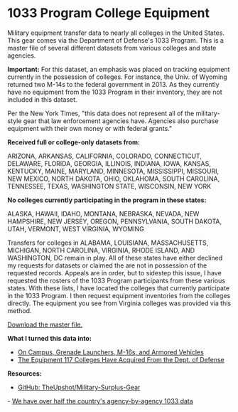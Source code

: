 1033 Program College Equipment
==============================
Military equipment transfer data to nearly all colleges in the United States. This gear comes via the Department of Defense's 1033 Program. This is a master file of several different datasets from various colleges and state agencies.

<b>Important:</b> For this dataset, an emphasis was placed on tracking equipment currently in the possession of colleges. For instance, the Univ. of Wyoming returned two M-14s to the federal government in 2013. As they currently have no equipment from the 1033 Program in their inventory, they are not included in this dataset.

Per the New York Times, "this data does not represent all of the military-style gear that law enforcement agencies have. Agencies also purchase equipment with their own money or with federal grants."

<b>Received full or college-only datasets from:</b>

ARIZONA, ARKANSAS, CALIFORNIA, COLORADO, CONNECTICUT, DELAWARE, FLORIDA, GEORGIA, ILLINOIS, INDIANA, IOWA, KANSAS, KENTUCKY, MAINE, MARYLAND, MINNESOTA, MISSISSIPPI, MISSOURI, NEW MEXICO, NORTH DAKOTA, OHIO, OKLAHOMA, SOUTH CAROLINA, TENNESSEE, TEXAS, WASHINGTON STATE, WISCONSIN, NEW YORK

<b>No colleges currently participating in the program in these states:</b>

ALASKA, HAWAII, IDAHO, MONTANA, NEBRASKA, NEVADA, NEW HAMPSHIRE, NEW JERSEY, OREGON, PENNSYLVANIA, SOUTH DAKOTA, UTAH, VERMONT, WEST VIRGINIA, WYOMING

Transfers for colleges in ALABAMA, LOUISIANA, MASSACHUSETTS, MICHIGAN, NORTH CAROLINA, VIRGINIA, RHODE ISLAND, AND WASHINGTON, DC remain in play. All of these states have either declined my requests for datasets or claimed the are not in possession of the requested records. Appeals are in order, but to sidestep this issue, I have requested the rosters of the 1033 Program participants from these various states. With these lists, I have located the colleges that currently participate in the 1033 Program. I then request equipment inventories from the colleges directly. The equipment you see from Virginia colleges was provided via this method.

<a target="_blank" href="https://github.com/danbauman77/1033-Program-Equipment-Colleges/blob/master/data-1033%20Program%209-25-14.csv">Download the master file.</a>

<b>What I turned this data into:</b>
- <a target="_blank" href="http://chronicle.com/article/On-Campus-Grenade-Launchers/148749/">On Campus, Grenade Launchers, M-16s, and Armored Vehicles</a>
- <a target="_blank" href="http://chronicle.com/article/Table-The-Equipment-117/148753/">The Equipment 117 Colleges Have Acquired From the Dept. of Defense</a>

<b>Resources:</b>
- <a target="_blank" href="https://github.com/TheUpshot/Military-Surplus-Gear">GitHub: TheUpshot/Military-Surplus-Gear
</a>
- <a target="_blank" href="https://www.muckrock.com/news/archives/2014/sep/04/we-have-over-half-countrys-agency-agency-1033-data/">We have over half the country's agency-by-agency 1033 data</a>
